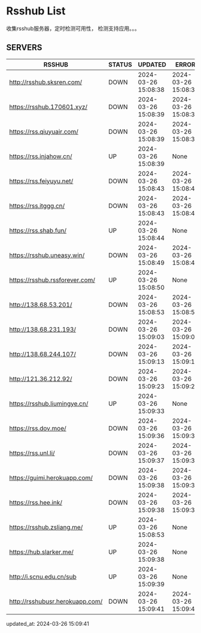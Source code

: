 # Rsshub List

收集rsshub服务器，定时检测可用性， 检测支持应用。。。


## SERVERS

|  RSSHUB   | STATUS  | UPDATED  | ERROR  | TWITTER |  
|  ----  | ----  | ----  | ----  | ---- |  
| http://rsshub.sksren.com/ | DOWN | 2024-03-26 15:08:38 | 2024-03-26 15:08:38 |  
| https://rsshub.170601.xyz/ | DOWN | 2024-03-26 15:08:39 | 2024-03-26 15:08:39 |  
| https://rss.qiuyuair.com/ | DOWN | 2024-03-26 15:08:39 | 2024-03-26 15:08:39 |  
| https://rss.injahow.cn/ | UP | 2024-03-26 15:08:39 | None ||  
| https://rss.feiyuyu.net/ | DOWN | 2024-03-26 15:08:43 | 2024-03-26 15:08:43 |  
| https://rss.itggg.cn/ | DOWN | 2024-03-26 15:08:43 | 2024-03-26 15:08:43 |  
| https://rss.shab.fun/ | UP | 2024-03-26 15:08:44 | None ||  
| https://rsshub.uneasy.win/ | DOWN | 2024-03-26 15:08:49 | 2024-03-26 15:08:49 |  
| https://rsshub.rssforever.com/ | UP | 2024-03-26 15:08:50 | None ||  
| http://138.68.53.201/ | DOWN | 2024-03-26 15:08:53 | 2024-03-26 15:08:53 |  
| http://138.68.231.193/ | DOWN | 2024-03-26 15:09:03 | 2024-03-26 15:09:03 |  
| http://138.68.244.107/ | DOWN | 2024-03-26 15:09:13 | 2024-03-26 15:09:13 |  
| http://121.36.212.92/ | DOWN | 2024-03-26 15:09:23 | 2024-03-26 15:09:23 |  
| https://rsshub.liumingye.cn/ | UP | 2024-03-26 15:09:33 | None ||  
| https://rss.dov.moe/ | DOWN | 2024-03-26 15:09:36 | 2024-03-26 15:09:36 |  
| https://rss.unl.li/ | DOWN | 2024-03-26 15:09:37 | 2024-03-26 15:09:37 |  
| https://guimi.herokuapp.com/ | DOWN | 2024-03-26 15:09:38 | 2024-03-26 15:09:38 |  
| https://rss.hee.ink/ | DOWN | 2024-03-26 15:09:38 | 2024-03-26 15:09:38 |  
| https://rsshub.zsliang.me/ | UP | 2024-03-26 15:08:53 | None |OK|  
| https://hub.slarker.me/ | UP | 2024-03-26 15:09:38 | None ||  
| http://i.scnu.edu.cn/sub | UP | 2024-03-26 15:09:39 | None ||  
| http://rsshubusr.herokuapp.com/ | DOWN | 2024-03-26 15:09:41 | 2024-03-26 15:09:41 |  
  

updated_at: 2024-03-26 15:09:41  
